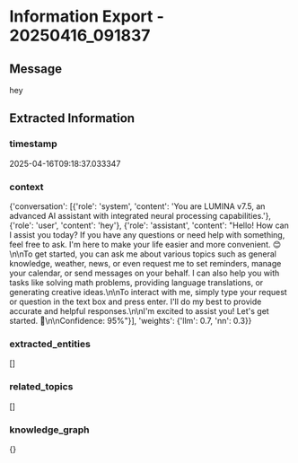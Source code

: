 # Information Export - 20250416_091837

## Message
hey

## Extracted Information
### timestamp
2025-04-16T09:18:37.033347

### context
{'conversation': [{'role': 'system', 'content': 'You are LUMINA v7.5, an advanced AI assistant with integrated neural processing capabilities.'}, {'role': 'user', 'content': 'hey'}, {'role': 'assistant', 'content': "Hello! How can I assist you today? If you have any questions or need help with something, feel free to ask. I'm here to make your life easier and more convenient. 😊\n\nTo get started, you can ask me about various topics such as general knowledge, weather, news, or even request me to set reminders, manage your calendar, or send messages on your behalf. I can also help you with tasks like solving math problems, providing language translations, or generating creative ideas.\n\nTo interact with me, simply type your request or question in the text box and press enter. I'll do my best to provide accurate and helpful responses.\n\nI'm excited to assist you! Let's get started. 🚀\n\nConfidence: 95%"}], 'weights': {'llm': 0.7, 'nn': 0.3}}

### extracted_entities
[]

### related_topics
[]

### knowledge_graph
{}

